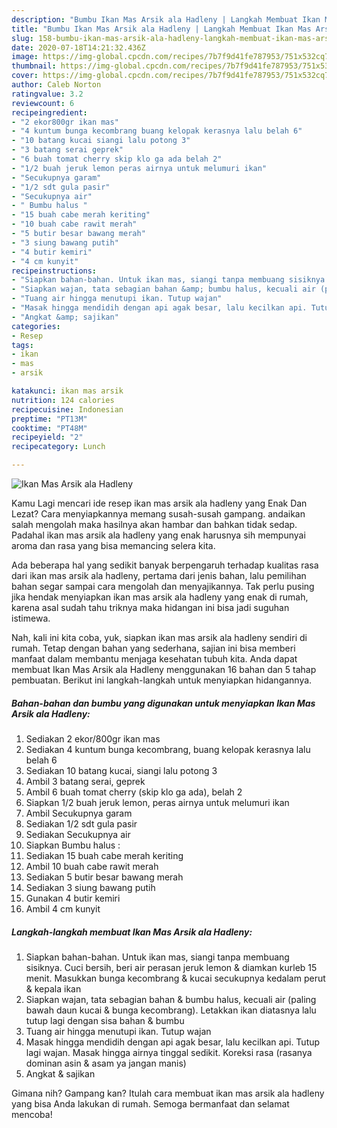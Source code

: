```yaml
---
description: "Bumbu Ikan Mas Arsik ala Hadleny | Langkah Membuat Ikan Mas Arsik ala Hadleny Yang Lezat"
title: "Bumbu Ikan Mas Arsik ala Hadleny | Langkah Membuat Ikan Mas Arsik ala Hadleny Yang Lezat"
slug: 158-bumbu-ikan-mas-arsik-ala-hadleny-langkah-membuat-ikan-mas-arsik-ala-hadleny-yang-lezat
date: 2020-07-18T14:21:32.436Z
image: https://img-global.cpcdn.com/recipes/7b7f9d41fe787953/751x532cq70/ikan-mas-arsik-ala-hadleny-foto-resep-utama.jpg
thumbnail: https://img-global.cpcdn.com/recipes/7b7f9d41fe787953/751x532cq70/ikan-mas-arsik-ala-hadleny-foto-resep-utama.jpg
cover: https://img-global.cpcdn.com/recipes/7b7f9d41fe787953/751x532cq70/ikan-mas-arsik-ala-hadleny-foto-resep-utama.jpg
author: Caleb Norton
ratingvalue: 3.2
reviewcount: 6
recipeingredient:
- "2 ekor800gr ikan mas"
- "4 kuntum bunga kecombrang buang kelopak kerasnya lalu belah 6"
- "10 batang kucai siangi lalu potong 3"
- "3 batang serai geprek"
- "6 buah tomat cherry skip klo ga ada belah 2"
- "1/2 buah jeruk lemon peras airnya untuk melumuri ikan"
- "Secukupnya garam"
- "1/2 sdt gula pasir"
- "Secukupnya air"
- " Bumbu halus "
- "15 buah cabe merah keriting"
- "10 buah cabe rawit merah"
- "5 butir besar bawang merah"
- "3 siung bawang putih"
- "4 butir kemiri"
- "4 cm kunyit"
recipeinstructions:
- "Siapkan bahan-bahan. Untuk ikan mas, siangi tanpa membuang sisiknya. Cuci bersih, beri air perasan jeruk lemon &amp; diamkan kurleb 15 menit. Masukkan bunga kecombrang &amp; kucai secukupnya kedalam perut &amp; kepala ikan"
- "Siapkan wajan, tata sebagian bahan &amp; bumbu halus, kecuali air (paling bawah daun kucai &amp; bunga kecombrang). Letakkan ikan diatasnya lalu tutup lagi dengan sisa bahan &amp; bumbu"
- "Tuang air hingga menutupi ikan. Tutup wajan"
- "Masak hingga mendidih dengan api agak besar, lalu kecilkan api. Tutup lagi wajan. Masak hingga airnya tinggal sedikit. Koreksi rasa (rasanya dominan asin &amp; asam ya jangan manis)"
- "Angkat &amp; sajikan"
categories:
- Resep
tags:
- ikan
- mas
- arsik

katakunci: ikan mas arsik 
nutrition: 124 calories
recipecuisine: Indonesian
preptime: "PT13M"
cooktime: "PT48M"
recipeyield: "2"
recipecategory: Lunch

---
```



![Ikan Mas Arsik ala Hadleny](https://img-global.cpcdn.com/recipes/7b7f9d41fe787953/751x532cq70/ikan-mas-arsik-ala-hadleny-foto-resep-utama.jpg)

Kamu Lagi mencari ide resep ikan mas arsik ala hadleny yang Enak Dan Lezat? Cara menyiapkannya memang susah-susah gampang. andaikan salah mengolah maka hasilnya akan hambar dan bahkan tidak sedap. Padahal ikan mas arsik ala hadleny yang enak harusnya sih mempunyai aroma dan rasa yang bisa memancing selera kita.



Ada beberapa hal yang sedikit banyak berpengaruh terhadap kualitas rasa dari ikan mas arsik ala hadleny, pertama dari jenis bahan, lalu pemilihan bahan segar sampai cara mengolah dan menyajikannya. Tak perlu pusing jika hendak menyiapkan ikan mas arsik ala hadleny yang enak di rumah, karena asal sudah tahu triknya maka hidangan ini bisa jadi suguhan istimewa.


Nah, kali ini kita coba, yuk, siapkan ikan mas arsik ala hadleny sendiri di rumah. Tetap dengan bahan yang sederhana, sajian ini bisa memberi manfaat dalam membantu menjaga kesehatan tubuh kita. Anda dapat membuat Ikan Mas Arsik ala Hadleny menggunakan 16 bahan dan 5 tahap pembuatan. Berikut ini langkah-langkah untuk menyiapkan hidangannya.

<!--inarticleads1-->

##### Bahan-bahan dan bumbu yang digunakan untuk menyiapkan Ikan Mas Arsik ala Hadleny:

1. Sediakan 2 ekor/800gr ikan mas
1. Sediakan 4 kuntum bunga kecombrang, buang kelopak kerasnya lalu belah 6
1. Sediakan 10 batang kucai, siangi lalu potong 3
1. Ambil 3 batang serai, geprek
1. Ambil 6 buah tomat cherry (skip klo ga ada), belah 2
1. Siapkan 1/2 buah jeruk lemon, peras airnya untuk melumuri ikan
1. Ambil Secukupnya garam
1. Sediakan 1/2 sdt gula pasir
1. Sediakan Secukupnya air
1. Siapkan  Bumbu halus :
1. Sediakan 15 buah cabe merah keriting
1. Ambil 10 buah cabe rawit merah
1. Sediakan 5 butir besar bawang merah
1. Sediakan 3 siung bawang putih
1. Gunakan 4 butir kemiri
1. Ambil 4 cm kunyit




<!--inarticleads2-->

##### Langkah-langkah membuat Ikan Mas Arsik ala Hadleny:

1. Siapkan bahan-bahan. Untuk ikan mas, siangi tanpa membuang sisiknya. Cuci bersih, beri air perasan jeruk lemon &amp; diamkan kurleb 15 menit. Masukkan bunga kecombrang &amp; kucai secukupnya kedalam perut &amp; kepala ikan
1. Siapkan wajan, tata sebagian bahan &amp; bumbu halus, kecuali air (paling bawah daun kucai &amp; bunga kecombrang). Letakkan ikan diatasnya lalu tutup lagi dengan sisa bahan &amp; bumbu
1. Tuang air hingga menutupi ikan. Tutup wajan
1. Masak hingga mendidih dengan api agak besar, lalu kecilkan api. Tutup lagi wajan. Masak hingga airnya tinggal sedikit. Koreksi rasa (rasanya dominan asin &amp; asam ya jangan manis)
1. Angkat &amp; sajikan




Gimana nih? Gampang kan? Itulah cara membuat ikan mas arsik ala hadleny yang bisa Anda lakukan di rumah. Semoga bermanfaat dan selamat mencoba!
